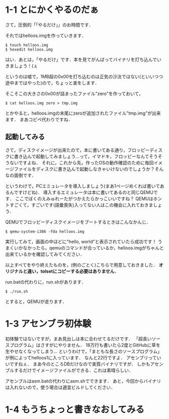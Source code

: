 # 1-1 とにかくやるのだぁ
さて，圧倒的「「やるだけ」」のお時間です．

それではhelloos.imgを作っていきます．

```
$ touch helloos.img
$ hexedit helloos.img
```

はい．あとは，「やるだけ」です．本を見てがんばってバイナリを打ち込んでいきましょう！(ぇ


というのは嘘で，1MB超の0x00を打ち込むのは正気の沙汰ではない(といいつつ途中まではやった)ので，ちょっと楽をします．

そこそこの大きさの0x00が詰まったファイル"zero"を作っておいて，
```
$ cat helloos.img zero > tmp.img
```
とかやると，helloos.imgの末尾にzeroが追加されたファイル"tmp.img"が出来ます．
まあコピペ代わりですね．


## 起動してみる
さて，ディスクイメージが出来たので，本に書いてある通り，フロッピーディスクに書き込んで起動してみましょう...って，イマドキ，フロッピーなんてそうそうないですよね．
それに，これから先，作ったOSの動作確認のために毎回イメージファイルをディスクに書き込んで起動しなきゃいけないのでしょうか？そんなの面倒です．


というわけで，PCエミュレータを導入しましょう(まあ1ページめくれば書いてあるんですけどね)．
導入するエミュレータは本に書いてあるのと同じQEMUです．
ここでぼくのえみゅれーたがつかえたらかっこいいですね？
QEMUはホントすごくて，すごいです(語彙喪失)入ってない人はこの機会に入れておきましょう．


QEMUでフロッピーディスクイメージをブートするときはこんなかんじ．

```
$ qemu-system-i386 -fda helloos.img
```

実行してみて，画面の中ほどに"hello, world"と表示されていたら成功です！
うまくいかなかったら，qemuのコマンドが合っているか，helloos.imgがちゃんと出来ているかを確認してみてください．


以上すべてをやり終えたものを，(例のごとく)こちらで用意しておきました．
**オリジナルと違い，tolsetにコピーする必要はありません**．


run.batの代わりに，run.shがあります．
```
$ ./run.sh
```
とすると，QEMUが走ります．


# 1-3 アセンブラ初体験
初体験ではないですが，まあ見出しは本に合わせてるだけです．
「超長いソースプログラム」はさすがにやりません．
18万行も書いたら2度とGitHubに草を生やせなくなってしまう...
というわけで，「まともな長さのソースプログラム」が例によってhelloos1に入っています．
なんと22行ですよ．
アセンブリっていいですねぇ．
まあ今のところDBだけなので実質バイナリですが．
しかもアセンブルするだけでイメージファイルができる．これは素晴らしい．


アセンブルはasm.batの代わりにasm.shでできます．
あと，今回からバイナリは入れないので，使う場合は適宜ビルドしてください．


# 1-4 もうちょっと書きなおしてみる
